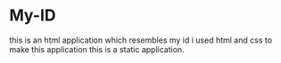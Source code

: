 # My-ID


this is an html application which resembles my id
i used html and css to make this application 
this is a static application.

